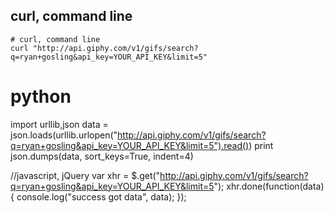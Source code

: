 ## curl, command line
```
# curl, command line
curl "http://api.giphy.com/v1/gifs/search?q=ryan+gosling&api_key=YOUR_API_KEY&limit=5"
```

# python
import urllib,json
data = json.loads(urllib.urlopen("http://api.giphy.com/v1/gifs/search?q=ryan+gosling&api_key=YOUR_API_KEY&limit=5").read())
print json.dumps(data, sort_keys=True, indent=4)

//javascript, jQuery
var xhr = $.get("http://api.giphy.com/v1/gifs/search?q=ryan+gosling&api_key=YOUR_API_KEY&limit=5");
xhr.done(function(data) { console.log("success got data", data); });
